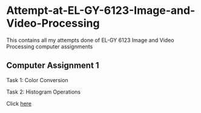 # Attempt-at-EL-GY-6123-Image-and-Video-Processing

This contains all my attempts done of EL-GY 6123 Image and Video Processing computer assignments

## Computer Assignment 1

Task 1: Color Conversion

Task 2: Histogram Operations

Click [here](https://github.com/crackml/Attempt-at-EL-GY-6123-Image-and-Video-Processing/blob/master/ELGY6123_CA1.ipynb)
